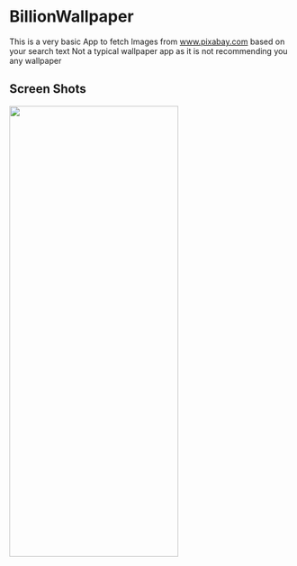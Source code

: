 # BillionWallpaper

This is a very basic App to fetch Images from www.pixabay.com based on your search text
Not a typical wallpaper app as it is not recommending you any wallpaper 

## Screen Shots
<img src="https://camo.githubusercontent.com/..." data-canonical-src="https://i.ibb.co/1Z7jZtQ/Screenshot-2021-04-12-22-03-18-722-com-wallpapre-billion.jpg" width="300" height="800" />
